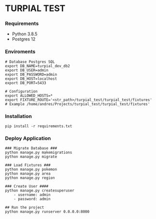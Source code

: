 # TURPIAL TEST #

### Requirements ###

* Python 3.8.5
* Postgres 12


### Enviroments ###

    # Database Postgres SQL 
    export DB_NAME=turpial_dev_db2
    export DB_USER=admin
    export DB_PASSWORD=admin
    export DB_HOST=localhost
    export DB_PORT=5433

    # Configuration
    export ALLOWED_HOSTS=*
    export FIXTURE_ROUTE='<str_path>/turpial_test/turpial_test/fixtures' 
    # Example /home/andres/Projects/turpial_test/turpial_test/fixtures'

### Installation ###
    
    pip install -r requirements.txt

### Deploy Application ###
    
    ### Migrate Database ###
    python manage.py makemigrations
    python manage.py migrate

    ### Load Fixtures ###
    python manage.py pokemon
    python manage.py area
    python manage.py region
    
    ### Create User ####
    python manage.py createsuperuser
        - username: admin
        - password: admin

    ## Run the project
    python manage.py runserver 0.0.0.0:8000


    
